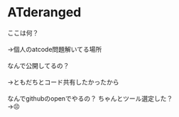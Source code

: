 # ATderanged
ここは何？ <br>  
→個人のatcode問題解いてる場所 <br>  
なんで公開してるの？ <br>  
→ともだちとコード共有したかったから <br>  
なんでgithubのopenでやるの？ ちゃんとツール選定した？ <br>
→😣 <br>  
